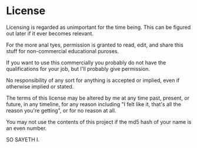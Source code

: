 # License
Licensing is regarded as unimportant for the time being.
This can be figured out later if it ever becomes relevant.

For the more anal tyes, permission is granted to read, edit, and share this stuff for non-commercial educational puroses.

If you want to use this commercially you probably do not have the qualifications for your job, 
but I'll probably give permission.

No responsibility of any sort for anything is accepted or implied, even if otherwise implied or stated.

The terms of this license may be altered by me at any time past, present, or future, in any timeline, for any reason including "I felt like it, that's all the reason you're getting", or for no reason at all.

<Insert more bullshit legalese here>

You may not use the contents of this project if the md5 hash of your name is an even number.

SO SAYETH I.